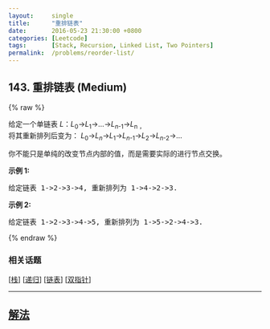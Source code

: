 ```yaml
---
layout:     single
title:      "重排链表"
date:       2016-05-23 21:30:00 +0800
categories: [Leetcode]
tags:       [Stack, Recursion, Linked List, Two Pointers]
permalink:  /problems/reorder-list/
---
```


## 143. 重排链表 (Medium)

{% raw %}

<p>给定一个单链表&nbsp;<em>L</em>：<em>L</em><sub>0</sub>&rarr;<em>L</em><sub>1</sub>&rarr;&hellip;&rarr;<em>L</em><sub><em>n</em>-1</sub>&rarr;<em>L</em><sub>n ，</sub><br>
将其重新排列后变为： <em>L</em><sub>0</sub>&rarr;<em>L</em><sub><em>n</em></sub>&rarr;<em>L</em><sub>1</sub>&rarr;<em>L</em><sub><em>n</em>-1</sub>&rarr;<em>L</em><sub>2</sub>&rarr;<em>L</em><sub><em>n</em>-2</sub>&rarr;&hellip;</p>

<p>你不能只是单纯的改变节点内部的值，而是需要实际的进行节点交换。</p>

<p><strong>示例&nbsp;1:</strong></p>

<pre>给定链表 1-&gt;2-&gt;3-&gt;4, 重新排列为 1-&gt;4-&gt;2-&gt;3.</pre>

<p><strong>示例 2:</strong></p>

<pre>给定链表 1-&gt;2-&gt;3-&gt;4-&gt;5, 重新排列为 1-&gt;5-&gt;2-&gt;4-&gt;3.</pre>

{% endraw %}

### 相关话题
  [[栈](https://github.com/openset/leetcode/tree/master/tag/stack/README.md)]
  [[递归](https://github.com/openset/leetcode/tree/master/tag/recursion/README.md)]
  [[链表](https://github.com/openset/leetcode/tree/master/tag/linked-list/README.md)]
  [[双指针](https://github.com/openset/leetcode/tree/master/tag/two-pointers/README.md)]

---

## [解法](https://github.com/openset/leetcode/tree/master/problems/reorder-list)
